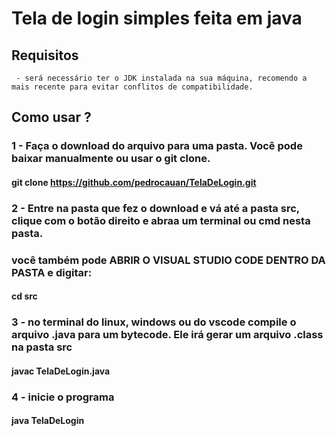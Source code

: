 # Tela de login simples feita em java

## Requisitos
     - será necessário ter o JDK instalada na sua máquina, recomendo a mais recente para evitar conflitos de compatibilidade.
    
## Como usar ?

### 1 - Faça o download do arquivo para uma pasta. Você pode baixar manualmente ou usar o git clone.
#### git clone https://github.com/pedrocauan/TelaDeLogin.git

### 2 - Entre na pasta que fez o download e vá até a pasta src, clique com o botão direito e abraa um terminal ou cmd nesta pasta.
### você também pode ABRIR O VISUAL STUDIO CODE DENTRO DA PASTA e digitar: 
#### cd src

### 3 - no terminal do linux, windows ou do vscode compile o arquivo .java para um bytecode. Ele irá gerar um arquivo .class na pasta src
#### javac TelaDeLogin.java

### 4 - inicie o programa
#### java TelaDeLogin





